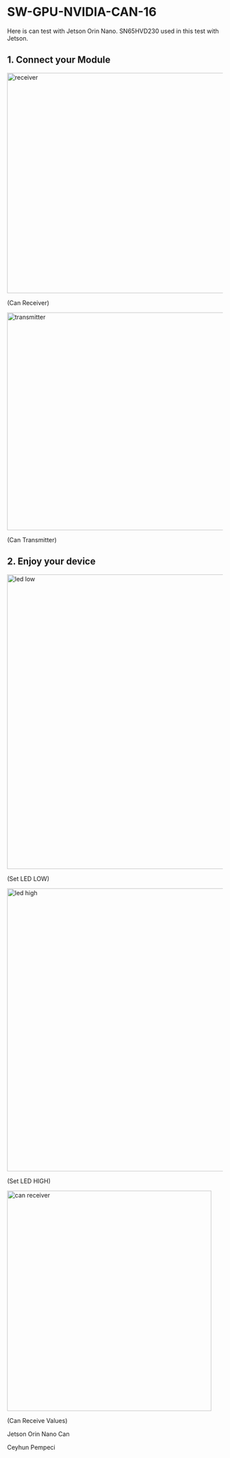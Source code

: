 # SW-GPU-NVIDIA-CAN-16

Here is can test with Jetson Orin Nano. SN65HVD230 used in this test with Jetson.

## 1. Connect your Module

<img width="643" height="513" alt="receiver " src="https://github.com/user-attachments/assets/eb085a36-41ad-4897-8b07-7f7a86439dff" />

(Can Receiver)

<img width="645" height="507" alt="transmitter" src="https://github.com/user-attachments/assets/f2230ad5-6bc0-4202-8802-2526cc47adc1" />

(Can Transmitter)

## 2. Enjoy your device

<img width="777" height="686" alt="led low" src="https://github.com/user-attachments/assets/6cce9d59-b563-47c2-beb3-ec065ac9a736" />

(Set LED LOW)

<img width="795" height="659" alt="led high" src="https://github.com/user-attachments/assets/60887174-a6b3-469a-8725-dbdbece29b8f" />

(Set LED HIGH)

<img width="477" height="513" alt="can receiver" src="https://github.com/user-attachments/assets/4dae09c2-9d5a-46aa-820c-863e94b8b2d6" />

(Can Receive Values)

Jetson Orin Nano Can

Ceyhun Pempeci
